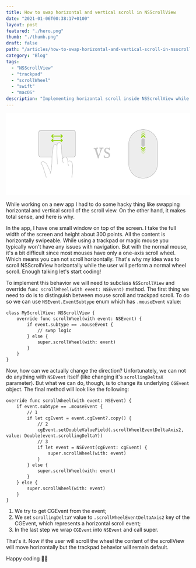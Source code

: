 ```yaml
---
title: How to swap horizontal and vertical scroll in NSScrollView
date: "2021-01-06T00:38:17+0100"
layout: post
featured: "./hero.png"
thumb: "./thumb.png"
draft: false
path: "/articles/how-to-swap-horizontal-and-vertical-scroll-in-nsscrollview/"
category: "Blog"
tags:
  - "NSScrollView"
  - "trackpad"
  - "scrollWheel"
  - "swift"
  - "macOS"
description: "Implementing horizontal scroll inside NSScrollView while the user is doing vertical scroll with the mouse wheel"
---
```


![](hero.png)

While working on a new app I had to do some hacky thing like swapping horizontal and vertical scroll of the scroll view. On the other hand, it makes total sense, and here is why.

In the app, I have one small window on top of the screen. I take the full width of the screen and height about 300 points. All the content is horizontally swipeable. While using a trackpad or magic mouse you typically won't have any issues with navigation. But with the normal mouse, it's a bit difficult since most mouses have only a one-axis scroll wheel. Which means you can not scroll horizontally. That's why my idea was to scroll NSScrollView horizontally while the user will perform a normal wheel scroll. Enough talking let's start coding!

To implement this behavior we will need to subclass `NSScrollView` and override `func scrollWheel(with event: NSEvent)` method. The first thing we need to do is to distinguish between mouse scroll and trackpad scroll. To do so we can use `NSEvent.EventSubtype` enum which has `.mouseEvent` value:

```
class MyScrollView: NSScrollView {
    override func scrollWheel(with event: NSEvent) {
        if event.subtype == .mouseEvent {
            // swap logic
        } else {
            super.scrollWheel(with: event)
        }
    }
}
```

Now, how can we actually change the direction? Unfortunately, we can not do anything with `NSEvent` itself (like changing it's `scrollingDeltaX` parameter). But what we can do, though, is to change its underlying `CGEvent` object. The final method will look like the following:

```
override func scrollWheel(with event: NSEvent) {
    if event.subtype == .mouseEvent {
        // 1
        if let cgEvent = event.cgEvent?.copy() {
            // 2
            cgEvent.setDoubleValueField(.scrollWheelEventDeltaAxis2, value: Double(event.scrollingDeltaY))
            // 3
            if let event = NSEvent(cgEvent: cgEvent) {
                super.scrollWheel(with: event)
            }
        } else {
            super.scrollWheel(with: event)
        }
    } else {
        super.scrollWheel(with: event)
    }
}
```

1. We try to get CGEvent from the event;
2. We set `scrollingDeltaY` value to `.scrollWheelEventDeltaAxis2` key of the CGEvent, which represents a horizontal scroll event;
3. In the last step we wrap `CGEvent` into `NSEvent` and call super.

That's it. Now if the user will scroll the wheel the content of the scrollView will move horizontally but the trackpad behavior will remain default.

Happy coding 🤘🏻